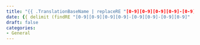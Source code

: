 ```yaml
---
title: "{{ .TranslationBaseName | replaceRE "[0-9][0-9][0-9][0-9]-[0-9][0-9]-[0-9][0-9]-" "" | humanize }}"
date: {{ delimit (findRE "[0-9][0-9][0-9][0-9]-[0-9][0-9]-[0-9][0-9]" .TranslationBaseName 1) "" }}T10:30:00{{ dateFormat "-07:00" .Date }}
draft: false
categories:
- General
---
```


